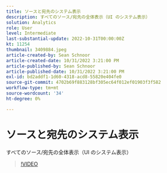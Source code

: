 ```yaml
---
title: ソースと宛先のシステム表示
description: すべてのソース/宛先の全体表示（UI のシステム表示）
solution: Analytics
role: User
level: Intermediate
last-substantial-update: 2022-10-31T00:00:00Z
kt: 11254
thumbnail: 3409884.jpeg
article-created-by: Sean Schnoor
article-created-date: 10/31/2022 3:21:00 PM
article-published-by: Sean Schnoor
article-published-date: 10/31/2022 3:21:00 PM
exl-id: bd2addf1-1d60-4318-acd8-55820e404fe0
source-git-commit: 4702b69f883128bf305ec64f012ef01903f3f582
workflow-type: tm+mt
source-wordcount: '34'
ht-degree: 0%

---
```


# ソースと宛先のシステム表示

すべてのソース/宛先の全体表示（UI のシステム表示）

>[!VIDEO](https://video.tv.adobe.com/v/3409884/?quality=12&learn=on)
